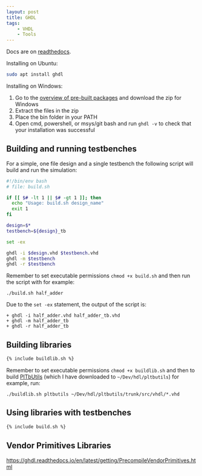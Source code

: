 ```yaml
---
layout: post
title: GHDL
tags:
    - VHDL
    - Tools
---
```



Docs are on [readthedocs](https://ghdl.readthedocs.io/en/latest/about.html).

Installing on Ubuntu:

```bash
sudo apt install ghdl
```

Installing on Windows:
  1. Go to the [overview of pre-built packages](https://ghdl.readthedocs.io/en/latest/getting/Releases.html#downloading-pre-built-packages) and download the zip for Windows
  2. Extract the files in the zip
  3. Place the bin folder in your PATH
  4. Open cmd, powershell, or msys/git bash and run `ghdl -v` to check that your installation was successful

## Building and running testbenches

For a simple, one file design and a single testbench the following script will build and run the simulation:

```bash
#!/bin/env bash
# file: build.sh

if [[ $# -lt 1 || $# -gt 1 ]]; then
  echo "Usage: build.sh design_name"
  exit 1
fi

design=$*
testbench=${design}_tb

set -ex

ghdl -i $design.vhd $testbench.vhd
ghdl -m $testbench
ghdl -r $testbench
```

Remember to set executable permissions `chmod +x build.sh` and then run the script with for example:

`./build.sh half_adder`

Due to the `set -ex` statement, the output of the script is:
```
+ ghdl -i half_adder.vhd half_adder_tb.vhd
+ ghdl -m half_adder_tb
+ ghdl -r half_adder_tb
```

## Building libraries

```bash
{% include buildlib.sh %}
```

Remember to set executable permissions `chmod +x buildlib.sh` and then to build [PlTbUtils](https://opencores.org/projects/pltbutils) (which I have downloaded to `~/Dev/hdl/pltbutils`) for example, run:

`./buildlib.sh pltbutils ~/Dev/hdl/pltbutils/trunk/src/vhdl/*.vhd`

## Using libraries with testbenches

```bash
{% include build.sh %}
```

## Vendor Primitives Libraries

<https://ghdl.readthedocs.io/en/latest/getting/PrecompileVendorPrimitives.html>
